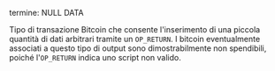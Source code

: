 termine: NULL DATA

Tipo di transazione Bitcoin che consente l'inserimento di una piccola quantità di dati arbitrari tramite un `OP_RETURN`. I bitcoin eventualmente associati a questo tipo di output sono dimostrabilmente non spendibili, poiché l'`OP_RETURN` indica uno script non valido.